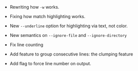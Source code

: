 * Rewriting how `-w` works.

* Fixing how match highlighting works.

* New `--underline` option for highlighting via text, not color.

* New semantics on `--ignore-file` and `--ignore-directory`

* Fix line counting

* Add feature to group consecutive lines: the clumping feature

* Add flag to force line number on output.
